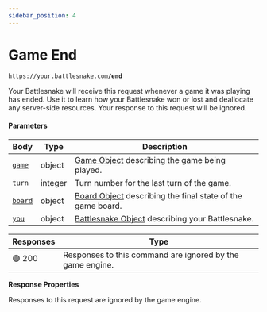 ```yaml
---
sidebar_position: 4
---
```


# Game End

`https://your.battlesnake.com`**`/end`**

Your Battlesnake will receive this request whenever a game it was playing has ended. Use it to learn how your Battlesnake won or lost and deallocate any server-side resources. Your response to this request will be ignored.

#### Parameters

| Body                    | Type    | Description                                                            |
| ----------------------- | ------- | ---------------------------------------------------------------------- |
| [`game`](./#game)       | object  | [Game Object](./#game) describing the game being played.               |
| `turn`                  | integer | Turn number for the last turn of the game.                             |
| [`board`](./#board)     | object  | [Board Object](./#board) describing the final state of the game board. |
| [`you`](./#battlesnake) | object  | [Battlesnake Object](./#battlesnake) describing your Battlesnake.      |

| Responses | Type                                                      |
| --------- | --------------------------------------------------------- |
| 🟢 200     | Responses to this command are ignored by the game engine. |

**Response Properties**

Responses to this request are ignored by the game engine.
